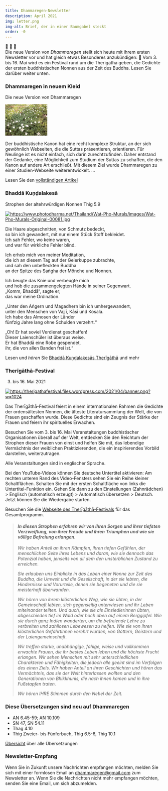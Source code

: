 ```yaml
---
title: Dhammaregen-Newsletter
description: April 2021
img: letter.png
img-alt: Brief, der in einer Baumgabel steckt
order: -0
---
```


🌈 🎉 💐  
Die neue Version von *Dhammaregen* stellt sich heute mit ihrem ersten Newsletter vor und hat gleich etwas Besonderes anzukündigen: 🌈 Vom 3. bis 16. Mai wird es ein Festival rund um die Therīgāthā geben, die Gedichte der ersten buddhistischen Nonnen aus der Zeit des Buddha. Lesen Sie darüber weiter unten.

### Dhammaregen in neuem Kleid
Die neue Version von Dhammaregen

<img src="./newdress.png" alt="Waldboden mit Teppich aus blühenden Anemonen" style="height: 100px;">

Der buddhistische Kanon hat eine recht komplexe Struktur, an der sich gewöhnlich Webseiten, die die Suttas präsentieren, orientieren. Für Neulinge ist es nicht einfach, sich darin zurechtzufinden. Daher entstand der Gedanke, eine Möglichkeit zum Studium der Suttas zu schaffen, die den Kanon auf andere Art erschließt. Mit diesem Ziel wurde Dhammaregen zu einer Studien-Webseite weiterentwickelt. …

Lesen Sie den [vollständigen Artikel](/Studium/Neu)

### Bhaddā Kuṇḍalakesā
Strophen der altehrwürdigen Nonnen Thig 5.9

<a title="086 Kundalakesa auf Photo Dharma, CC BY-SA 3.0 &lt;https://creativecommons.org/licenses/by-sa/3.0&gt;" href="https://www.photodharma.net/Thailand/Wat-Pho-Murals/images/Wat-Pho-Murals-Original-00081.jpg" target="_blank"><img height="200" alt="https://www.photodharma.net/Thailand/Wat-Pho-Murals/images/Wat-Pho-Murals-Original-00081.jpg" src="https://www.photodharma.net/Thailand/Wat-Pho-Murals/images/Wat-Pho-Murals-Original-00081.jpg"></a>

Die Haare abgeschnitten, von Schmutz bedeckt,  
so bin ich gewandert, mit nur einem Stück Stoff bekleidet.  
Ich sah Fehler, wo keine waren,  
und war für wirkliche Fehler blind.

Ich erhob mich von meiner Meditation,  
die ich an diesem Tag auf der Geierkuppe zubrachte,  
und sah den unbefleckten Buddha  
an der Spitze des Saṅgha der Mönche und Nonnen.

Ich beugte das Knie und verbeugte mich  
und hob die zusammengelegten Hände in seiner Gegenwart.  
„Komm, Bhaddā“, sagte er;  
das war meine Ordination.

„Unter den Aṅgern und Magadhern bin ich umhergewandert,  
unter den Menschen von Vajjī, Kāsī und Kosala.  
Ich habe das Almosen der Länder  
fünfzig Jahre lang ohne Schulden verzehrt.“

„Oh! Er hat soviel Verdienst geschaffen!  
Dieser Laienschüler ist überaus weise.  
Er hat Bhaddā eine Robe gespendet,  
ihr, die von allen Banden frei ist.“

Lesen und *hören* Sie [Bhaddā Kuṇḍalakesās Therīgāthā](/suttas?search=thig5.9%2Fde) und mehr

### Therīgāthā-Festival
3. bis 16. Mai 2021

<a title="Festival-Banner, gestaltet von Ven. Yodha &lt;https://therigathafestival.net&gt;" href="https://therigathafestival.net" target="_blank"><img height="200" alt="https://therigathafestival.files.wordpress.com/2021/04/banner.png?w=1024" src="https://therigathafestival.files.wordpress.com/2021/04/banner.png?w=1024"></a>

Das Therīgāthā-Festival feiert in einem internationalen Rahmen die Gedichte der ordensältesten Nonnen, die älteste Literatursammlung der Welt, die von Frauen geschaffen wurde. Diese Gedichte sind ein Zeugnis der Stärke der Frauen und feiern ihr spirituelles Erwachen.

Besuchen Sie vom 3. bis 16. Mai Veranstaltungen buddhistischer Organisationen überall auf der Welt, entdecken Sie den Reichtum der Strophen dieser Frauen von einst und helfen Sie mit, das lebendige Vermächtnis der weiblichen Praktizierenden, die ein inspirierendes Vorbild darstellen, weiterzutragen.

Alle Veranstaltungen sind in englischer Sprache. 

Bei den YouTube-Videos können Sie deutsche Untertitel aktivieren: Am rechten unteren Rand des Video-Fensters sehen Sie ein Reihe kleiner Schaltflächen. Schalten Sie mit der ersten Schaltfläche von links die Untertitel-Funktion ein. Gehen Sie dann zu den Einstellungen (Zahnrädchen) > Englisch (automatisch erzeugt) > Automatisch übersetzen > Deutsch. Jetzt können Sie die Wiedergabe starten.

Besuchen Sie die [Webseite des Therīgāthā-Festivals](https://therigathafestival.net/) für das Gesamtprogramm.

>#### *In diesen Strophen erfahren wir von ihren Sorgen und ihrer tiefsten Verzweiflung, von ihrer Freude und ihren Triumphen und wie sie völlige Befreiung erlangen.*
>
>*Wir haben Anteil an ihren Kämpfen, ihren tiefen Gefühlen, der menschlichen Seite ihres Lebens und daran, wie sie dennoch das Potenzial haben, jenseits von all dem den unsterblichen Zustand zu erreichen.*
>
>*Sie erlauben uns Einblicke in das Leben einer Nonne zur Zeit des Buddha, die Umwelt und die Gesellschaft, in der sie lebten, die Hindernisse und Vorurteile, denen sie begeneten und die sie meisterhaft überwanden.*
>
>*Wir hören von ihrem klösterlichen Weg, wie sie übten, in der Gemeinschaft lebten, sich gegenseitig unterwiesen und ihr Leben miteinander teilten. Und auch, wie sie als Einsiedlerinnen übten, abgeschieden tief im Wald oder hoch oben auf einem Berggipfel. Wie sie durch ganz Indien wanderten, um die befreiende Lehre zu verbreiten und zahllosen Lebewesen zu helfen. Wie sie von ihren klösterlichen Gefährtinnen verehrt wurden, von Göttern, Geistern und der Laiengemeinschaft.*
>
>*Wir treffen starke, unabhängige, fähige, weise und vollkommen erwachte Frauen, die ihr bestes Leben leben und die höchste Frucht erlangen. Wir sehen Menschen mit sehr unterschiedlichen Charakteren und Fähigkeiten, die jedoch alle geeint sind im Verfolgen des einen Ziels. Wir haben Anteil an ihren Geschichten und hören das Vermächtnis, das sie der Welt hinterlassen wollten und den Generationen von Bhikkhunis, die nach ihnen kamen und in ihre Fußstapfen traten.*
>
>*Wir hören IHRE Stimmen durch den Nebel der Zeit.*

### Diese Übersetzungen sind neu auf Dhammaregen
- AN 6.45-59; AN 10.109
- SN 47, SN 54.11
- Thag 4.10
- Thig Zweier- bis Fünferbuch, Thig 6.5-6, Thig 10.1

[Übersicht](/Übersetzung/Übersicht) über alle Übersetzungen

### Newsletter-Empfang

Wenn Sie in Zukunft unsere Nachrichten empfangen möchten, melden Sie sich mit einer formlosen Email an [dhammaregen@gmail.com](mailto:dhammaregen@gmail.com) zum Newsletter an. Wenn Sie die Nachrichten nicht mehr empfangen möchten, senden Sie eine Email, um sich abzumelden.

